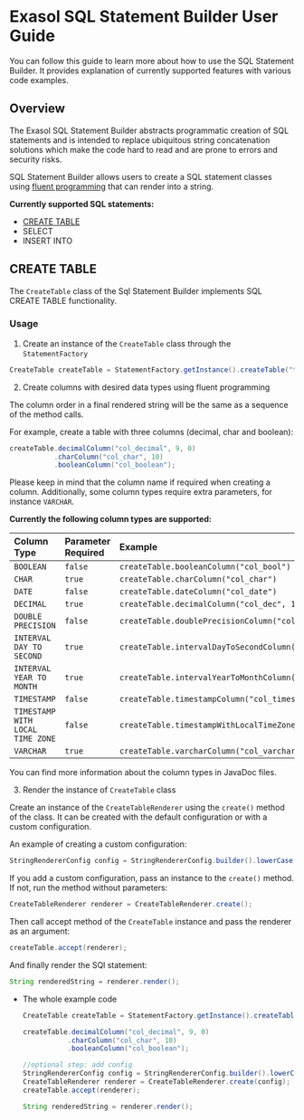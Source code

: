 # Exasol SQL Statement Builder User Guide

You can follow this guide to learn more about how to use the SQL Statement
Builder. It provides explanation of currently supported features with various
code examples.

## Overview

The Exasol SQL Statement Builder abstracts programmatic creation of SQL
statements and is intended to replace ubiquitous string concatenation solutions
which make the code hard to read and are prone to errors and security risks.

SQL Statement Builder allows users to create a SQL statement classes using
[fluent programming][fluent] that can render into a string.

**Currently supported SQL statements:**

- [CREATE TABLE](#create-table)
- SELECT
- INSERT INTO

## CREATE TABLE

The `CreateTable` class of the Sql Statement Builder implements SQL CREATE TABLE
functionality.

### Usage

1. Create an instance of the `CreateTable` class through the `StatementFactory`

  ```java
  CreateTable createTable = StatementFactory.getInstance().createTable("tableName");
  ```

2. Create columns with desired data types using fluent programming

  The column order in a final rendered string will be the same as a sequence of
  the method calls.

  For example, create a table with three columns (decimal, char and boolean):

  ```java
  createTable.decimalColumn("col_decimal", 9, 0)
             .charColumn("col_char", 10)
             .booleanColumn("col_boolean");
  ```

  Please keep in mind that the column name if required when creating a column.
  Additionally, some column types require extra parameters, for instance
  `VARCHAR`.

  **Currently the following column types are supported:**

  | Column Type                      | Parameter Required | Example                                                          |
  |:---------------------------------|:-------------------|:-----------------------------------------------------------------|
  |``BOOLEAN``                       | ``false``          | `createTable.booleanColumn("col_bool")`                          |
  |``CHAR``                          | ``true``           | `createTable.charColumn("col_char")`                             |
  |``DATE``                          | ``false``          | `createTable.dateColumn("col_date")`                             |
  |``DECIMAL``                       | ``true``           | `createTable.decimalColumn("col_dec", 18, 0)`                    |
  |``DOUBLE PRECISION``              | ``false``          | `createTable.doublePrecisionColumn("col_double_precision")`      |
  |``INTERVAL DAY TO SECOND``        | ``true``           | `createTable.intervalDayToSecondColumn("col_intdaytosec", 2, 3)` |
  |``INTERVAL YEAR TO MONTH``        | ``true``           | `createTable.intervalYearToMonthColumn("col_intyeartomonth", 2)` |
  |``TIMESTAMP``                     | ``false``          | `createTable.timestampColumn("col_timestamp")`                   |
  |``TIMESTAMP WITH LOCAL TIME ZONE``| ``false``          | `createTable.timestampWithLocalTimeZoneColumn("col_tswithzone")` |
  |``VARCHAR``                       | ``true``           | `createTable.varcharColumn("col_varchar", 100)`                  |

  You can find more information about the column types in JavaDoc files.

3. Render the instance of `CreateTable` class

  Create an instance of the `CreateTableRenderer` using the `create()` method of
  the class. It can be created with the default configuration or with a custom
  configuration.

  An example of creating a custom configuration:

  ```java
  StringRendererConfig config = StringRendererConfig.builder().lowerCase(true).build();
  ```
  If you add a custom configuration, pass an instance to the `create()` method. If
  not, run the method without parameters:

  ```java
  CreateTableRenderer renderer = CreateTableRenderer.create();
  ```

  Then call accept method of the `CreateTable` instance and pass the renderer as
  an argument:

  ```java
  createTable.accept(renderer);
  ```

  And finally render the SQl statement:

  ```java
  String renderedString = renderer.render();
  ```

- The whole example code

  ```java
  CreateTable createTable = StatementFactory.getInstance().createTable("tableName");

  createTable.decimalColumn("col_decimal", 9, 0)
             .charColumn("col_char", 10)
             .booleanColumn("col_boolean");

  //optional step: add config
  StringRendererConfig config = StringRendererConfig.builder().lowerCase(true).build();
  CreateTableRenderer renderer = CreateTableRenderer.create(config);
  createTable.accept(renderer);

  String renderedString = renderer.render();
  ```

[fluent]: https://en.wikipedia.org/wiki/Fluent_interface